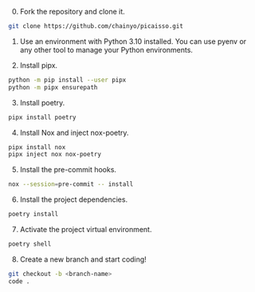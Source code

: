 0. Fork the repository and clone it.

```bash
git clone https://github.com/chainyo/picaisso.git
```

1. Use an environment with Python 3.10 installed. You can use pyenv or any other tool to manage your Python environments.

2. Install pipx.

```bash
python -m pip install --user pipx
python -m pipx ensurepath
```

3. Install poetry.

```bash
pipx install poetry
```

4. Install Nox and inject nox-poetry.

```bash
pipx install nox
pipx inject nox nox-poetry
```

5. Install the pre-commit hooks.

```bash
nox --session=pre-commit -- install
```

6. Install the project dependencies.

```bash
poetry install
```

7. Activate the project virtual environment.

```bash
poetry shell
```

8. Create a new branch and start coding!

```bash
git checkout -b <branch-name>
code .
```
